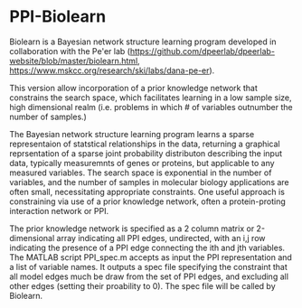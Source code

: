 # PPI-Biolearn

Biolearn is a Bayesian network structure learning program developed in collaboration with the Pe'er lab (https://github.com/dpeerlab/dpeerlab-website/blob/master/biolearn.html, https://www.mskcc.org/research/ski/labs/dana-pe-er).

This version allow incorporation of a prior knowledge network that constrains the search space, which facilitates learning in a low sample size, high dimensional realm (i.e. problems in which # of variables outnumber the number of samples.)

The Bayesian network structure learning program learns a sparse representaion of statstical relationships in the data, returning a graphical reprsentation of a sparse joint probability distributon describing the input data, typically measuremnts of genes or proteins, but applicable to any measured variables. The search space is exponential in the number of variables, and the number of samples in molecular biology applications are often small, necessitating appropriate constraints. One useful approach is constraining via use of a prior knowledge network, often a protein-proting interaction network or PPI. 

The prior knowledge network is specified as a 2 column matrix or 2-dimensional array indicating all PPI edges, undirected, with an i,j row indicating the presence of a PPI edge connecting the ith and jth variables. The MATLAB script PPI_spec.m accepts as input the PPI representation and a list of variable names. It outputs a spec file specifying the constraint that all model edges much be draw from the set of PPI edges, and excluding all other edges (setting their proability to 0). The spec file will be called by Biolearn.